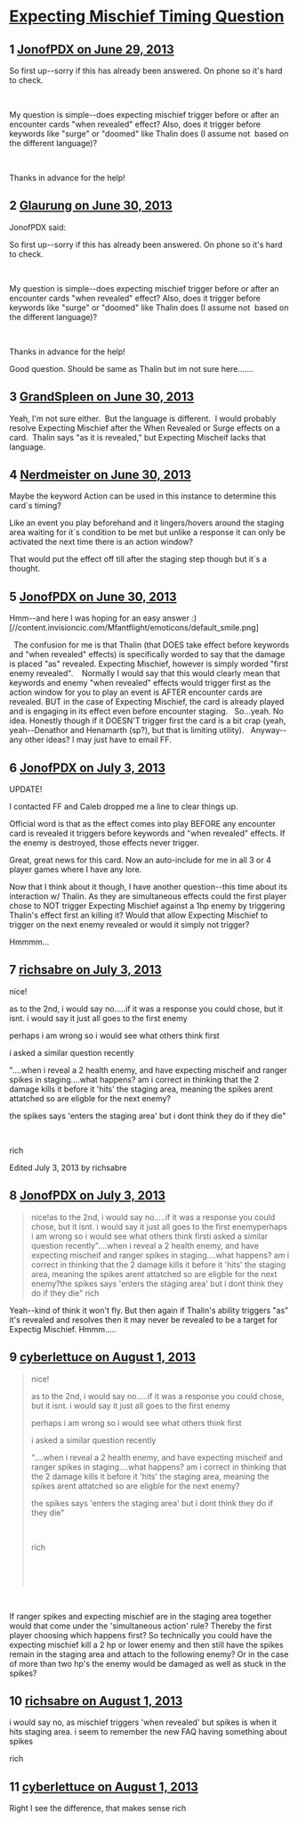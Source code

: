 # [Expecting Mischief Timing Question](https://community.fantasyflightgames.com/topic/85648-expecting-mischief-timing-question/)

## 1 [JonofPDX on June 29, 2013](https://community.fantasyflightgames.com/topic/85648-expecting-mischief-timing-question/?do=findComment&comment=806986)

So first up--sorry if this has already been answered. On phone so it's hard to check.

 

My question is simple--does expecting mischief trigger before or after an encounter cards "when revealed" effect? Also, does it trigger before keywords like "surge" or "doomed" like Thalin does (I assume not  based on the different language)?

 

Thanks in advance for the help!

## 2 [Glaurung on June 30, 2013](https://community.fantasyflightgames.com/topic/85648-expecting-mischief-timing-question/?do=findComment&comment=807111)

JonofPDX said:

So first up--sorry if this has already been answered. On phone so it's hard to check.

 

My question is simple--does expecting mischief trigger before or after an encounter cards "when revealed" effect? Also, does it trigger before keywords like "surge" or "doomed" like Thalin does (I assume not  based on the different language)?

 

Thanks in advance for the help!



Good question. Should be same as Thalin but im not sure here…….

## 3 [GrandSpleen on June 30, 2013](https://community.fantasyflightgames.com/topic/85648-expecting-mischief-timing-question/?do=findComment&comment=807112)

Yeah, I'm not sure either.  But the language is different.  I would probably resolve Expecting Mischief after the When Revealed or Surge effects on a card.  Thalin says "as it is revealed," but Expecting Mischeif lacks that language.

## 4 [Nerdmeister on June 30, 2013](https://community.fantasyflightgames.com/topic/85648-expecting-mischief-timing-question/?do=findComment&comment=807130)

Maybe the keyword Action can be used in this instance to determine this card´s timing?

Like an event you play beforehand and it lingers/hovers around the staging area waiting for it´s condition to be met but unlike a response it can only be activated the next time there is an action window?

That would put the effect off till after the staging step though but it´s a thought.

## 5 [JonofPDX on June 30, 2013](https://community.fantasyflightgames.com/topic/85648-expecting-mischief-timing-question/?do=findComment&comment=807230)

Hmm--and here I was hoping for an easy answer :) [//content.invisioncic.com/Mfantflight/emoticons/default_smile.png]

 
The confusion for me is that Thalin (that DOES take effect before keywords and "when revealed" effects) is specifically worded to say that the damage is placed "as" revealed. Expecting Mischief, however is simply worded "first enemy revealed". 
 
Normally I would say that this would clearly mean that keywords and enemy "when revealed" effects would trigger first as the action window for you to play an event is AFTER encounter cards are revealed. BUT in the case of Expecting Mischief, the card is already played and is engaging in its effect even before encounter staging.
 
So…yeah. No idea. Honestly though if it DOESN'T trigger first the card is a bit crap (yeah, yeah--Denathor and Henamarth (sp?), but that is limiting utility).
 
Anyway--any other ideas? I may just have to email FF.

## 6 [JonofPDX on July 3, 2013](https://community.fantasyflightgames.com/topic/85648-expecting-mischief-timing-question/?do=findComment&comment=807727)

UPDATE!

I contacted FF and Caleb dropped me a line to clear things up.

Official word is that as the effect comes into play BEFORE any encounter card is revealed it triggers before keywords and "when revealed" effects. If the enemy is destroyed, those effects never trigger.

Great, great news for this card. Now an auto-include for me in all 3 or 4 player games where I have any lore.

Now that I think about it though, I have another question--this time about its interaction w/ Thalin. As they are simultaneous effects could the first player chose to NOT trigger Expecting Mischief against a 1hp enemy by triggering Thalin's effect first an killing it? Would that allow Expecting Mischief to trigger on the next enemy revealed or would it simply not trigger?

Hmmmm...

## 7 [richsabre on July 3, 2013](https://community.fantasyflightgames.com/topic/85648-expecting-mischief-timing-question/?do=findComment&comment=807729)

nice!

as to the 2nd, i would say no.....if it was a response you could chose, but it isnt. i would say it just all goes to the first enemy

perhaps i am wrong so i would see what others think first

i asked a similar question recently

"....when i reveal a 2 health enemy, and have expecting mischeif and ranger spikes in staging....what happens? am i correct in thinking that the 2 damage kills it before it 'hits' the staging area, meaning the spikes arent attatched so are eligble for the next enemy?

the spikes says 'enters the staging area' but i dont think they do if they die"

 

rich

Edited July 3, 2013 by richsabre

## 8 [JonofPDX on July 3, 2013](https://community.fantasyflightgames.com/topic/85648-expecting-mischief-timing-question/?do=findComment&comment=807807)

> nice!as to the 2nd, i would say no.....if it was a response you could chose, but it isnt. i would say it just all goes to the first enemyperhaps i am wrong so i would see what others think firsti asked a similar question recently"....when i reveal a 2 health enemy, and have expecting mischeif and ranger spikes in staging....what happens? am i correct in thinking that the 2 damage kills it before it 'hits' the staging area, meaning the spikes arent attatched so are eligble for the next enemy?the spikes says 'enters the staging area' but i dont think they do if they die" rich

Yeah--kind of think it won't fly. But then again if Thalin's ability triggers "as" it's revealed and resolves then it may never be revealed to be a target for Expectig Mischief. Hmmm.....

## 9 [cyberlettuce on August 1, 2013](https://community.fantasyflightgames.com/topic/85648-expecting-mischief-timing-question/?do=findComment&comment=828865)

> nice!
> 
> as to the 2nd, i would say no.....if it was a response you could chose, but it isnt. i would say it just all goes to the first enemy
> 
> perhaps i am wrong so i would see what others think first
> 
> i asked a similar question recently
> 
> "....when i reveal a 2 health enemy, and have expecting mischeif and ranger spikes in staging....what happens? am i correct in thinking that the 2 damage kills it before it 'hits' the staging area, meaning the spikes arent attatched so are eligble for the next enemy?
> 
> the spikes says 'enters the staging area' but i dont think they do if they die"
> 
>  
> 
> rich
> 
>  
> 
>  

 

If ranger spikes and expecting mischief are in the staging area together would that come under the 'simultaneous action' rule? Thereby the first player choosing which happens first? So technically you could have the expecting mischief kill a 2 hp or lower enemy and then still have the spikes remain in the staging area and attach to the following enemy? Or in the case of more than two hp's the enemy would be damaged as well as stuck in the spikes?

## 10 [richsabre on August 1, 2013](https://community.fantasyflightgames.com/topic/85648-expecting-mischief-timing-question/?do=findComment&comment=828973)

i would say no, as mischief triggers 'when revealed' but spikes is when it hits staging area. i seem to remember the new FAQ having something about spikes

rich

## 11 [cyberlettuce on August 1, 2013](https://community.fantasyflightgames.com/topic/85648-expecting-mischief-timing-question/?do=findComment&comment=829024)

Right I see the difference, that makes sense rich

